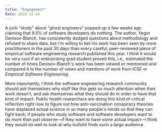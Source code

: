 ```yaml
---
title: "Engagement"
date: 2024-12-28
---
```


A junk "study" about "ghost engineers" popped up a few weeks ago claiming that 9.5% of software developers do nothing.
The author, Yegor Denisov-Blanch, has consistently dodged questions about methodology and refused to share data,
but I'm willing to bet his work has been seen by more practitioners in the past 30 days
than every careful, peer-reviewed piece of empirical software engineering research published this year.
I think it would be very cool if an enterprising grad student proved this,
i.e.,
estimated the number of times Denisov-Blanch's work has been viewed or mentioned
and compared it to the number of views and mentions of work from ICSE or *Empirical Software Engineering*.

More importantly,
I think the software engineering research community should ask themselves
why stuff like this gets so much attention when their work doesn't,
and ask themselves what they should do in order to have that kind of impact.
Public health researchers are doing this kind of critical reflection right now
to figure out how anti-vaccination conspiracy theories have displaced actual science in so many people's minds
so that they can fight back;
if people who study software and software developers want to do more than just observe—if they want
to have some actual impact—I think they would do well to look at why bullshit finds such a large audience.
